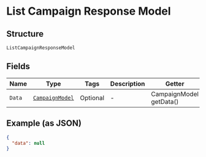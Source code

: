 
# List Campaign Response Model

## Structure

`ListCampaignResponseModel`

## Fields

| Name | Type | Tags | Description | Getter | Setter |
|  --- | --- | --- | --- | --- | --- |
| `Data` | [`CampaignModel`](../../doc/models/campaign-model.md) | Optional | - | CampaignModel getData() | setData(CampaignModel data) |

## Example (as JSON)

```json
{
  "data": null
}
```

